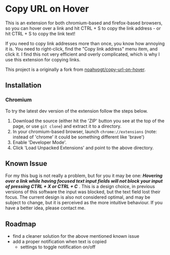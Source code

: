 # Copy URL on Hover

This is an extension for both chromium-based and firefox-based browsers, so you can hover over a link and hit CTRL + S to copy the link address - or hit CTRL + S to copy the link text!

If you need to copy link addresses more than once, you know how annoying it is. You need to right-click, find the "Copy link address" menu item, and click it. I find this not very efficient and overly complicated, which is why I use this extension for copying links.

This project is a originally a fork from [noahvogt/copy-url-on-hover](https://github.com/noahvogt/copy-url-on-hover).

## Installation

### Chromium

To try the latest dev version of the extension follow the steps below.

1. Download the source (either hit the 'ZIP' button you see at the top of the page, or use `git clone`) and extract it to a directory.
2. In your chromium-based browser, launch `chrome://extensions` (note: instead of 'chrome' it could be something different like 'brave')
3. Enable 'Developer Mode'.
4. Click 'Load Unpacked Extensions' and point to the above directory.

## Known Issue

For my this bug is not really a problem, but for you it may be one: **_Hovering over a link while having focused text input fields will not block your input of pressing CTRL + X or CTRL + C_** . This is a design choice, in previous versions of this software the input was blocked, but the text field lost their focus. The current design is also not considered optimal, and may be subject to change, but it is perceived as the more intuitive behaviour. If you have a better idea, please contact me.

## Roadmap

- find a cleaner solution for the above mentioned known issue
- add a proper notification when text is copied
  - settings to toggle notification on/off
